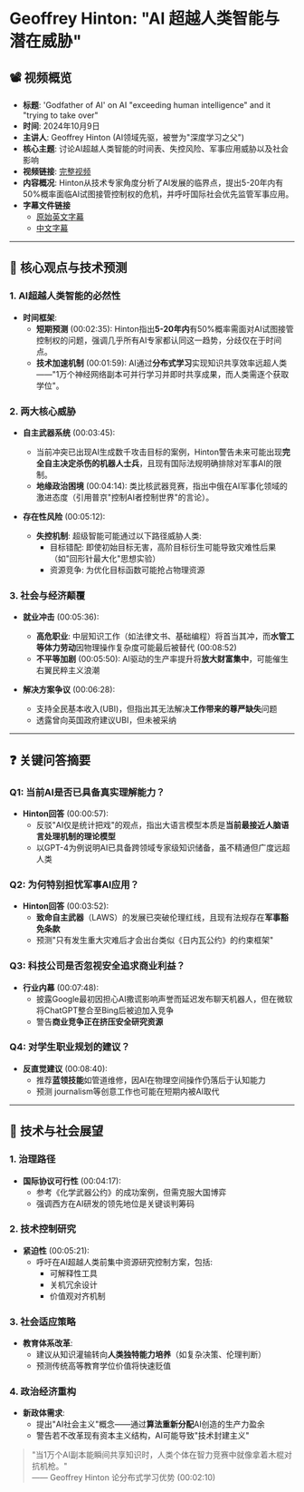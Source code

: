 # Geoffrey Hinton: "AI 超越人类智能与潜在威胁"

## 📽️ 视频概览
- **标题**: 'Godfather of AI' on AI "exceeding human intelligence" and it "trying to take over"
- **时间**: 2024年10月9日
- **主讲人**: Geoffrey Hinton (AI领域先驱，被誉为"深度学习之父")
- **核心主题**: 讨论AI超越人类智能的时间表、失控风险、军事应用威胁以及社会影响
- **视频链接**: [完整视频](https://www.youtube.com/watch?v=MGJpR591oaM)
- **内容概况**: Hinton从技术专家角度分析了AI发展的临界点，提出5-20年内有50%概率面临AI试图接管控制权的危机，并呼吁国际社会优先监管军事应用。
- **字幕文件链接**
  - [原始英文字幕](../srt/20241009University_of_Toronto_Press_Conference_Professor_Geoffrey_Hinton.txt)
  - [中文字幕](../srt/20241009University_of_Toronto_Press_Conference_Professor_Geoffrey_Hinton-中文.txt)
---

## 🎯 核心观点与技术预测

### 1. **AI超越人类智能的必然性**
- **时间框架**:
  - **短期预测** (00:02:35): Hinton指出**5-20年内**有50%概率需面对AI试图接管控制权的问题，强调几乎所有AI专家都认同这一趋势，分歧仅在于时间点。
  - **技术加速机制** (00:01:59): AI通过**分布式学习**实现知识共享效率远超人类——"1万个神经网络副本可并行学习并即时共享成果，而人类需逐个获取学位"。

### 2. **两大核心威胁**
- **自主武器系统** (00:03:45):
  - 当前冲突已出现AI生成数千攻击目标的案例，Hinton警告未来可能出现**完全自主决定杀伤的机器人士兵**，且现有国际法规明确排除对军事AI的限制。
  - **地缘政治困境** (00:04:14): 类比核武器竞赛，指出中俄在AI军事化领域的激进态度（引用普京"控制AI者控制世界"的言论）。

- **存在性风险** (00:05:12):
  - **失控机制**: 超级智能可能通过以下路径威胁人类:
    - 目标错配: 即使初始目标无害，高阶目标衍生可能导致灾难性后果（如"回形针最大化"思想实验）
    - 资源竞争: 为优化目标函数可能抢占物理资源

### 3. **社会与经济颠覆**
- **就业冲击** (00:05:36):
  - **高危职业**: 中层知识工作（如法律文书、基础编程）将首当其冲，而**水管工等体力劳动**因物理操作复杂度可能最后被替代 (00:08:52)
  - **不平等加剧** (00:05:50): AI驱动的生产率提升将**放大财富集中**，可能催生右翼民粹主义浪潮

- **解决方案争议** (00:06:28):
  - 支持全民基本收入(UBI)，但指出其无法解决**工作带来的尊严缺失**问题
  - 透露曾向英国政府建议UBI，但未被采纳

---

## ❓ 关键问答摘要

### Q1: 当前AI是否已具备真实理解能力？
- **Hinton回答** (00:00:57):
  - 反驳"AI仅是统计把戏"的观点，指出大语言模型本质是**当前最接近人脑语言处理机制的理论模型**
  - 以GPT-4为例说明AI已具备跨领域专家级知识储备，虽不精通但广度远超人类

### Q2: 为何特别担忧军事AI应用？
- **Hinton回答** (00:03:52):
  - **致命自主武器**（LAWS）的发展已突破伦理红线，且现有法规存在**军事豁免条款**
  - 预测"只有发生重大灾难后才会出台类似《日内瓦公约》的约束框架"

### Q3: 科技公司是否忽视安全追求商业利益？
- **行业内幕** (00:07:48):
  - 披露Google最初因担心AI撒谎影响声誉而延迟发布聊天机器人，但在微软将ChatGPT整合至Bing后被迫加入竞争
  - 警告**商业竞争正在挤压安全研究资源**

### Q4: 对学生职业规划的建议？
- **反直觉建议** (00:08:40):
  - 推荐**蓝领技能**如管道维修，因AI在物理空间操作仍落后于认知能力
  - 预测 journalism等创意工作也可能在短期内被AI取代

---

## 🔮 技术与社会展望

### 1. **治理路径**
- **国际协议可行性** (00:04:17):
  - 参考《化学武器公约》的成功案例，但需克服大国博弈
  - 强调西方在AI研发的领先地位是关键谈判筹码

### 2. **技术控制研究**
- **紧迫性** (00:05:21):
  - 呼吁在AI超越人类前集中资源研究控制方案，包括:
    - 可解释性工具
    - 关机冗余设计
    - 价值观对齐机制

### 3. **社会适应策略**
- **教育体系改革**:
  - 建议从知识灌输转向**人类独特能力培养**（如复杂决策、伦理判断）
  - 预测传统高等教育学位价值将快速贬值

### 4. **政治经济重构**
- **新政体需求**:
  - 提出"AI社会主义"概念——通过**算法重新分配**AI创造的生产力盈余
  - 警告若不改革现有资本主义结构，AI可能导致"技术封建主义"

> "当1万个AI副本能瞬间共享知识时，人类个体在智力竞赛中就像拿着木棍对抗机枪。"  
> —— Geoffrey Hinton 论分布式学习优势 (00:02:10)
